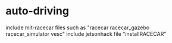 # auto-driving
include mit-racecar files such as "racecar racecar_gazebo racecar_simulator vesc"
include jetsonhack file "installRACECAR"
